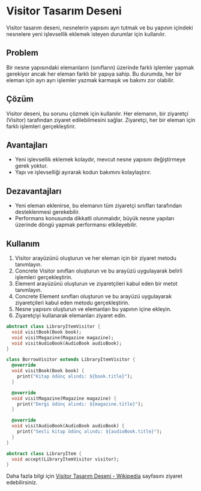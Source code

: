 # Visitor Tasarım Deseni

Visitor tasarım deseni, nesnelerin yapısını ayrı tutmak ve bu yapının içindeki nesnelere yeni işlevsellik eklemek isteyen durumlar için kullanılır.

## Problem

Bir nesne yapısındaki elemanların (sınıfların) üzerinde farklı işlemler yapmak gerekiyor ancak her eleman farklı bir yapıya sahip. Bu durumda, her bir eleman için ayrı ayrı işlemler yazmak karmaşık ve bakımı zor olabilir.

## Çözüm

Visitor deseni, bu sorunu çözmek için kullanılır. Her elemanın, bir ziyaretçi (Visitor) tarafından ziyaret edilebilmesini sağlar. Ziyaretçi, her bir eleman için farklı işlemleri gerçekleştirir.

## Avantajları

- Yeni işlevsellik eklemek kolaydır, mevcut nesne yapısını değiştirmeye gerek yoktur.
- Yapı ve işlevselliği ayırarak kodun bakımını kolaylaştırır.

## Dezavantajları

- Yeni eleman eklenirse, bu elemanın tüm ziyaretçi sınıfları tarafından desteklenmesi gerekebilir.
- Performans konusunda dikkatli olunmalıdır, büyük nesne yapıları üzerinde döngü yapmak performansı etkileyebilir.

## Kullanım

1. Visitor arayüzünü oluşturun ve her eleman için bir ziyaret metodu tanımlayın.
2. Concrete Visitor sınıfları oluşturun ve bu arayüzü uygulayarak belirli işlemleri gerçekleştirin.
3. Element arayüzünü oluşturun ve ziyaretçileri kabul eden bir metot tanımlayın.
4. Concrete Element sınıfları oluşturun ve bu arayüzü uygulayarak ziyaretçileri kabul eden metodu gerçekleştirin.
5. Nesne yapısını oluşturun ve elemanları bu yapının içine ekleyin.
6. Ziyaretçiyi kullanarak elemanları ziyaret edin.


```dart
abstract class LibraryItemVisitor {
  void visitBook(Book book);
  void visitMagazine(Magazine magazine);
  void visitAudioBook(AudioBook audioBook);
}

class BorrowVisitor extends LibraryItemVisitor {
  @override
  void visitBook(Book book) {
    print("Kitap ödünç alındı: ${book.title}");
  }

  @override
  void visitMagazine(Magazine magazine) {
    print("Dergi ödünç alındı: ${magazine.title}");
  }

  @override
  void visitAudioBook(AudioBook audioBook) {
    print("Sesli kitap ödünç alındı: ${audioBook.title}");
  }
}

abstract class LibraryItem {
  void accept(LibraryItemVisitor visitor);
}
```

Daha fazla bilgi için [Visitor Tasarım Deseni - Wikipedia](https://en.wikipedia.org/wiki/Visitor_pattern) sayfasını ziyaret edebilirsiniz.
